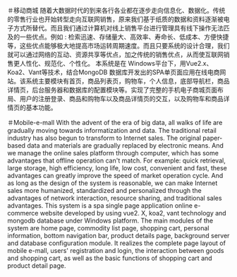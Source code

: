 ＃移动商城
    随着大数据时代的到来各行各业都在逐步走向信息化、数据化。传统的零售行业也开始转型走向互联网销售，原来我们基于纸质的数据和资料逐渐被电子方式所替代。而且我们通过计算机对线上销售平台进行管理具有线下操作无法匹及的一些优点。例如 : 检索迅速、存储量大、高效率、寿命长、低成本、方便快捷等，这些优点能够极大地提高市场运转周期速度。而且只要系统的设计合理，我们就可以通过网络的互动、资源共享等优点，加之传统的销售优点，从而使互联网销售更人性化、规范化、个性化。 本系统是在 Windows平台下，用Vue2.x、Koa2、Vant等技术，结合MongoDB 数据库开发出的SPA单页面应用在线电商网站。该系统主要模块有首页，商品列表页，购物车，个人信息，底部导航栏，商品详情页，后台服务器和数据库的配置模块等。实现了完整的手机电子商城页面布局、用户的注册登录、商品和购物车以及商品详情页的交互，以及购物车和商品详情页的基本功能。

＃Mobile-e-mall
    With the advent of the era of big data, all walks of life are gradually moving towards informatization and data. The traditional retail industry has also begun to transform to Internet sales. The original paper-based data and materials are gradually replaced by electronic means. And we manage the online sales platform through computer, which has some advantages that offline operation can't match. For example: quick retrieval, large storage, high efficiency, long life, low cost, convenient and fast, these advantages can greatly improve the speed of market operation cycle. And as long as the design of the system is reasonable, we can make Internet sales more humanized, standardized and personalized through the advantages of network interaction, resource sharing, and traditional sales advantages. This system is a spa single page application online e-commerce website developed by using vue2. X, koa2, vant technology and mongodb database under Windows platform. The main modules of the system are home page, commodity list page, shopping cart, personal information, bottom navigation bar, product details page, background server and database configuration module. It realizes the complete page layout of mobile e-mall, users' registration and login, the interaction between goods and shopping cart, as well as the basic functions of shopping cart and product detail page.

